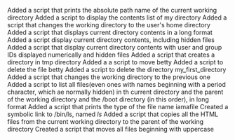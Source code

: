Added a script that prints the absolute path name of the current working directory
Added a script to display the contents list of my directory
Added a script that changes the working directory to the user's home directory
Added a script that displays current directory contents in a long format
Added a script display current directory contents, including hidden files
Added a script that display current directory contents with user and group IDs displayed numerically and hidden files
Added a script that creates a directory in tmp directory
Added a a script to move betty
Added a script to delete the file betty
Added a script to delete the directory my_first_directory
Added a script that changes the working directory to the previous one
Added a script to list all files(even ones with names beginning with a period character, which ae normally hidden) in th current directory and the parent of the working directory and the /boot directory (in this order), in long format
Added a script that prints the type of the file name iamafile
Created a symbolic link to /bin/ls, named _ls_
Added a script that copies all the HTML files from the current working directory to the parent of the working directory
Created a script that moves all files beginning with uppercase

